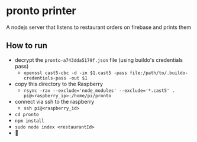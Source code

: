 # pronto printer
A nodejs server that listens to restaurant orders on firebase and prints them

## How to run
- decrypt the `pronto-a743dda5179f.json` file (using buildo's credentials pass)
  - `openssl cast5-cbc -d -in $1.cast5 -pass file:/path/to/.buildo-credentials-pass -out $1`
- copy this directory to the Raspberry
  - `rsync -rav --exclude='node_modules' --exclude='*.cast5' . pi@<raspberry_ip>:/home/pi/pronto`
- connect via ssh to the raspberry
  - `ssh pi@<raspberry_id>`
- `cd pronto`
- `npm install`
- `sudo node index <restaurantId>`
- 🎉
